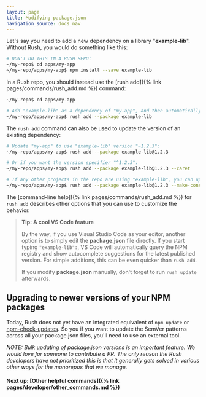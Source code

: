 ```yaml
---
layout: page
title: Modifying package.json
navigation_source: docs_nav
---
```


Let's say you need to add a new dependency on a library "**example-lib**".  Without Rush, you would do something like this:

```sh
# DON'T DO THIS IN A RUSH REPO:
~/my-repo$ cd apps/my-app
~/my-repo/apps/my-app$ npm install --save example-lib
```

In a Rush repo, you should instead use the [rush add]({% link pages/commands/rush_add.md %}) command:

```sh
~/my-repo$ cd apps/my-app

# Add "example-lib" as a dependency of "my-app", and then automatically run "rush update":
~/my-repo/apps/my-app$ rush add --package example-lib
```

The `rush add` command can also be used to update the version of an existing dependency:

```sh
# Update "my-app" to use "example-lib" version "~1.2.3":
~/my-repo/apps/my-app$ rush add --package example-lib@1.2.3

# Or if you want the version specifier "^1.2.3":
~/my-repo/apps/my-app$ rush add --package example-lib@1.2.3 --caret

# If any other projects in the repo are using "example-lib", you can update them all together:
~/my-repo/apps/my-app$ rush add --package example-lib@1.2.3 --make-consistent

```

The [command-line help]({% link pages/commands/rush_add.md %}) for `rush add` describes other options that you can use to customize the behavior.


> **Tip: A cool VS Code feature**
>
> By the way, if you use Visual Studio Code as your editor, another option is to simply edit the **package.json** file directly. If you start typing `"example-lib":`, VS Code will automatically query the NPM registry and show autocomplete suggestions for the latest published version.  For simple additions, this can be even quicker than `rush add`.
>
> If you modify **package.json** manually, don't forget to run `rush update` afterwards.


## Upgrading to newer versions of your NPM packages

Today, Rush does not yet have an integrated equivalent of `npm update` or [npm-check-updates](https://www.npmjs.com/package/npm-check-updates).  So you if you want to update the SemVer patterns across all your package.json files, you'll need to use an external tool.

*NOTE: Bulk updating of package.json versions is an important feature.  We would love for someone to contribute a PR.  The only reason the Rush developers have not prioritized this is that it generally gets solved in various other ways for the monorepos that we manage.*

#### Next up: [Other helpful commands]({% link pages/developer/other_commands.md %})
